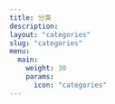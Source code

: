 ```yaml
---
title: 分类
description:
layout: "categories"
slug: "categories"
menu:
  main:
    weight: 30
    params:
      icon: "categories"
---
```


